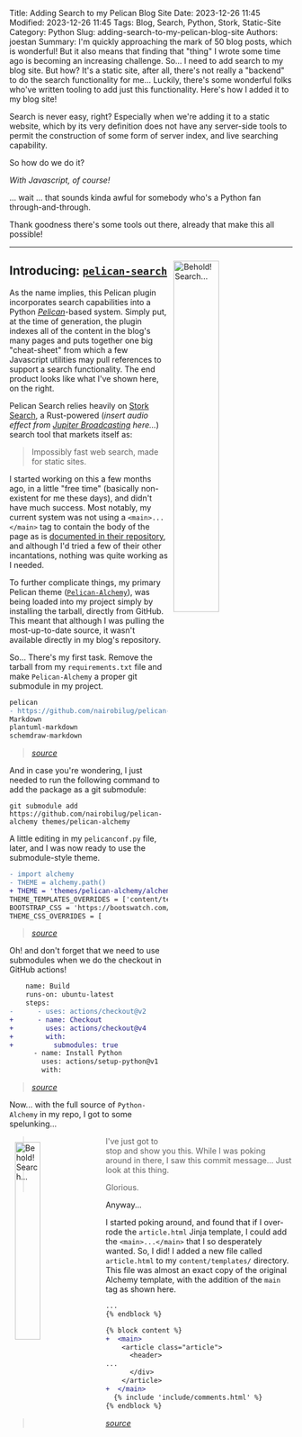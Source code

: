 Title: Adding Search to my Pelican Blog Site
Date: 2023-12-26 11:45
Modified: 2023-12-26 11:45
Tags: Blog, Search, Python, Stork, Static-Site
Category: Python
Slug: adding-search-to-my-pelican-blog-site
Authors: joestan
Summary: I'm quickly approaching the mark of 50 blog posts, which is wonderful! But it also means that finding that "thing" I wrote some time ago is becoming an increasing challenge. So... I need to add search to my blog site. But how? It's a static site, after all, there's not really a "backend" to do the search functionality for me... Luckily, there's some wonderful folks who've written tooling to add just this functionality. Here's how I added it to my blog site!

Search is never easy, right? Especially when we're adding it to a static website, which by its very definition does not have any server-side tools to
permit the construction of some form of server index, and live searching capability.

So how do we do it?

*With Javascript, of course!*

... wait ... that sounds kinda awful for somebody who's a Python fan through-and-through.

Thank goodness there's some tools out there, already that make this all possible!

---

<img src="{attach}/images/stanley-solutions-blog-search.png" style="width: 40%; margin: 10px;" alt="Behold! Search..." align="right">

## Introducing: [`pelican-search`](https://pypi.org/project/pelican-search/)

As the name implies, this Pelican plugin incorporates search capabilities into a Python [*Pelican*](https://getpelican.com/)-based system. Simply put,
at the time of generation, the plugin indexes all of the content in the blog's many pages and puts together one big "cheat-sheet" from which a few Javascript
utilities may pull references to support a search functionality. The end product looks like what I've shown here, on the right.

Pelican Search relies heavily on [Stork Search](https://stork-search.net/), a Rust-powered
(*insert audio effect from [Jupiter Broadcasting](https://www.jupiterbroadcasting.com/) here...*) search tool that markets itself as:

> Impossibly fast web search, made for static sites.

I started working on this a few months ago, in a little "free time" (basically non-existent for me these days), and didn't have much success.
Most notably, my current system was not using a `<main>...</main>` tag to contain the body of the page as is
[documented in their repository](https://github.com/pelican-plugins/search?tab=readme-ov-file#stork-html-selector), and although I'd tried a few of their
other incantations, nothing was quite working as I needed.

To further complicate things, my primary Pelican theme ([`Pelican-Alchemy`](https://github.com/nairobilug/pelican-alchemy/tree/master)), was being loaded
into my project simply by installing the tarball, directly from GitHub. This meant that although I was pulling the most-up-to-date source, it wasn't
available directly in my blog's repository.

So... There's my first task. Remove the tarball from my `requirements.txt` file and make `Pelican-Alchemy` a proper git submodule in my project.

```diff
pelican
- https://github.com/nairobilug/pelican-alchemy/tarball/master
Markdown
plantuml-markdown
schemdraw-markdown
```

> [*source*](https://github.com/engineerjoe440/stanley-solutions-blog/commit/69ec5d9c17c009db95154cde95855c096c469232#diff-4d7c51b1efe9043e44439a949dfd92e5827321b34082903477fd04876edb7552L2)

And in case you're wondering, I just needed to run the following command to add the package as a git submodule:

```shell
git submodule add https://github.com/nairobilug/pelican-alchemy themes/pelican-alchemy
```

A little editing in my `pelicanconf.py` file, later, and I was now ready to use the submodule-style theme.

```diff
- import alchemy
- THEME = alchemy.path()
+ THEME = 'themes/pelican-alchemy/alchemy'
THEME_TEMPLATES_OVERRIDES = ['content/templates']
BOOTSTRAP_CSS = 'https://bootswatch.com/4/darkly/bootstrap.css'
THEME_CSS_OVERRIDES = [
```

> [*source*](https://github.com/engineerjoe440/stanley-solutions-blog/commit/69ec5d9c17c009db95154cde95855c096c469232#diff-d65cf0288f1d9a86915f40ad4e588bbbb59fd7b1f932ea9beaa39927e3bcf18c)

Oh! and don't forget that we need to use submodules when we do the checkout in GitHub actions!

```diff
    name: Build
    runs-on: ubuntu-latest
    steps:
-      - uses: actions/checkout@v2
+      - name: Checkout
+        uses: actions/checkout@v4
+        with:
+          submodules: true
      - name: Install Python
        uses: actions/setup-python@v1
        with:
```

> [*source*](https://github.com/engineerjoe440/stanley-solutions-blog/commit/69ec5d9c17c009db95154cde95855c096c469232#diff-38c69d4be1b4265f1a6d512ddf513406b8ab04ce80c69d55c88bb945f5e0aa49)

Now... with the full source of `Python-Alchemy` in my repo, I got to some spelunking...

<img src="{attach}/images/commit-doge-such-wow.png" style="width: 30%; margin: 10px;" alt="Behold! Search..." align="left">

> I've just got to stop and show you this. While I was poking around in there, I saw this commit message... Just look at this thing.
>
> Glorious.

Anyway...

I started poking around, and found that if I over-rode the `article.html` Jinja template, I could add the `<main>...</main>` that I so
desperately wanted. So, I did! I added a new file called `article.html` to my `content/templates/` directory. This file was almost an
exact copy of the original Alchemy template, with the addition of the `main` tag as shown here.

```diff
...
{% endblock %}

{% block content %}
+  <main>
    <article class="article">
      <header>
...
      </div>
    </article>
+  </main>
  {% include 'include/comments.html' %}
{% endblock %}
```

> [*source*](https://github.com/engineerjoe440/stanley-solutions-blog/commit/69ec5d9c17c009db95154cde95855c096c469232#diff-6b66599ff6ea4101dd39c64fe73d90e190fea2325620fc0ea1dbb477f12a6b4b)



